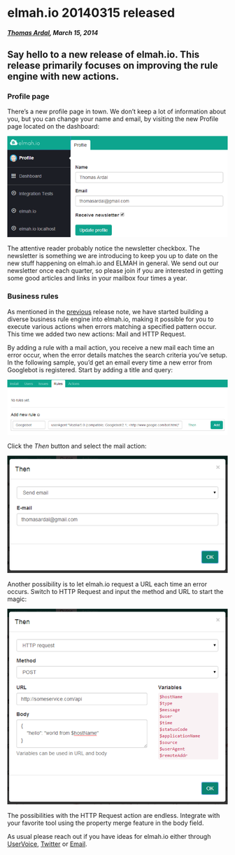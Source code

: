 # elmah.io 20140315 released

##### [Thomas Ardal](http://elmah.io/about/), March 15, 2014

## Say hello to a new release of elmah.io. This release primarily focuses on improving the rule engine with new actions.

### Profile page

There’s a new profile page in town. We don’t keep a lot of information about you, but you can change your name and email, by visiting the new Profile page located on the dashboard:

![Profile](images/profile.png)

The attentive reader probably notice the newsletter checkbox. The newsletter is something we are introducing to keep you up to date on the new stuff happening on elmah.io and ELMAH in general. We send out our newsletter once each quarter, so please join if you are interested in getting some good articles and links in your mailbox four times a year.

### Business rules

As mentioned in the [previous](http://blog.elmah.io/elmah-io-20140219-released/) release note, we have started building a diverse business rule engine into elmah.io, making it possible for you to execute various actions when errors matching a specified pattern occur. This time we added two new actions: Mail and HTTP Request.

By adding a rule with a mail action, you receive a new mail each time an error occur, when the error details matches the search criteria you’ve setup. In the following sample, you’d get an email every time a new error from Googlebot is registered. Start by adding a title and query:

![Add new rule](images/add_new_rule.png)

Click the *Then* button and select the mail action:

![Then email](images/then_email.png)

Another possibility is to let elmah.io request a URL each time an error occurs. Switch to HTTP Request and input the method and URL to start the magic:

![Then http](images/then_http.png)

The possibilities with the HTTP Request action are endless. Integrate with your favorite tool using the property merge feature in the body field.

As usual please reach out if you have ideas for elmah.io either through [UserVoice](http://elmahio.uservoice.com/), [Twitter](https://twitter.com/elmah_io) or [Email](mailto:info@elmah.io).


